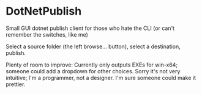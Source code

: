 # DotNetPublish
Small GUI dotnet publish client for those who hate the CLI (or can't remember the switches, like me)

Select a source folder (the left browse... button), select a destination, publish.

Plenty of room to improve:
Currently only outputs EXEs for win-x64; someone could add a dropdown for other choices.
Sorry it's not very intuitive; I'm a programmer, not a designer.  I'm sure someone could make it prettier.
